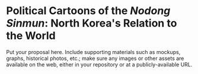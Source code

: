 # Political Cartoons of the *Nodong Sinmun*: North Korea's Relation to the World


Put your proposal here. Include supporting materials such as mockups, graphs, historical photos, etc.; make sure any images or other assets are available on the web, either in your repository or at a publicly-available URL.  
